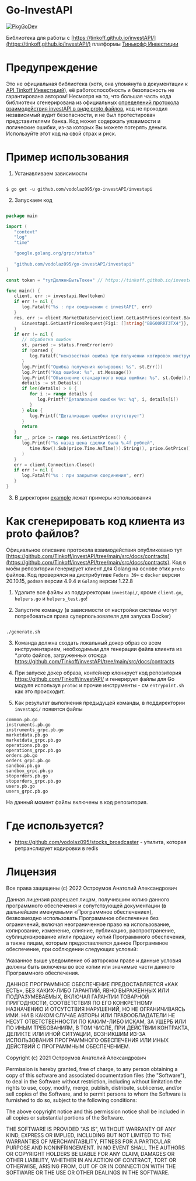 Go-InvestAPI
=============================
[![PkgGoDev](https://pkg.go.dev/github.com/vodolaz095/go-investAPI/investapi)](https://pkg.go.dev/github.com/vodolaz095/go-investAPI/investapi?tab=doc)

Библиотека для работы с [https://tinkoff.github.io/investAPI/](https://tinkoff.github.io/investAPI/) платформы
[Тинькофф Инвестиции](https://www.tinkoff.ru/sl/AugaFvDlqEP)

Предупреждение
===============================
Это не официальная библиотека (хотя, она упомянута в документации к [API Tinkoff Инвестиций](https://tinkoff.github.io/investAPI/faq_golang/)), 
её работоспособность и безопасность не гарантирована автором! Несмотря на то, что большая часть кода библиотеки сгенерирована из официальных 
[определений протокола взаимодействия investAPI в виде proto файлов](https://github.com/Tinkoff/investAPI/tree/main/src/docs/contracts),
код не проходил независимый аудит безопасности, и не был протестирован представителями банка.
Код может содержать уязвимости и логические ошибки, из-за которых Вы можете потерять деньги.
Используйте этот код на свой страх и риск.


Пример использования
===============================

1. Устанавливаем зависимости

```shell

$ go get -u github.com/vodolaz095/go-investAPI/investapi 

```

2. Запускаем код
```go

package main

import (
   "context"
   "log"
   "time"

   "google.golang.org/grpc/status"
   
   "github.com/vodolaz095/go-investAPI/investapi"
)

const token = "тутДолженБытьТокен" // https://tinkoff.github.io/investAPI/grpc/#tinkoff-invest-api_1

func main() {
   client, err := investapi.New(token)
   if err != nil {
      log.Fatalf("%s : при соединении с investAPI", err)
   }
   res, err := client.MarketDataServiceClient.GetLastPrices(context.Background(),
      &investapi.GetLastPricesRequest{Figi: []string{"BBG00RRT3TX4"}},
   )
   if err != nil {
      // обработка ошибок
      st, parsed := status.FromError(err)
      if !parsed {
         log.Fatalf("неизвестная ошибка при получении котировок инструмента ОФЗ 25084: %s", err)
      }
      log.Printf("Ошибка получения котировок: %s", st.Err())
      log.Printf("Код ошибки: %s", st.Message())
      log.Printf("Объяснение стандартного кода ошибки: %s", st.Code().String())
      details := st.Details()
      if len(details) > 0 {
         for i := range details {
            log.Printf("Детализация ошибки %v: %q", i, details[i])
         }
      } else {
         log.Printf("Детализации ошибки отсутствует")
      }
      return
   }
   for _, price := range res.GetLastPrices() {
      log.Printf("%s назад цена сделки была %.4f рублей",
         time.Now().Sub(price.Time.AsTime()).String(), price.GetPrice().ToFloat64(),
      )
   }
   err = client.Connection.Close()
   if err != nil {
      log.Fatalf("%s : при закрытии соединения", err)
   }
}

```

3. В директории [example](https://github.com/vodolaz095/go-investAPI/tree/master/example) лежат примеры использования


Как сгенерировать код клиента из proto файлов?
===============================
Официальное описание протокола взаимодействия опубликовано тут [https://github.com/Tinkoff/investAPI/tree/main/src/docs/contracts](https://github.com/Tinkoff/investAPI/tree/main/src/docs/contracts).
Код в моём репозитории генерирует клиент для Golang на основе этих `proto` файлов.
Код проверялся на дистрибутиве `Fedora 39+` с `docker` версии 20.10.15, `podman` версии 4.9.4 и `Golang` версии 1.22.8

1. Удалите все файлы из поддиректории `investapi/`, кроме `client.go`, `helpers.go` и `helpers_test.go`!

2. Запустите команду (в зависимости от настройки системы могут потребоваться права суперпользователя для запуска Docker)

```shell

./generate.sh

```
3. Команда должна создать локальный докер образ со всем инструментарием, необходимым для генерации файла клиента
   из *.proto файлов, загруженных отсюда https://github.com/Tinkoff/investAPI/tree/main/src/docs/contracts

4. При запуске докер образа, контейнер клонирует код репозитория https://github.com/Tinkoff/investAPI/ и генерирует
   файлы для Go модуля используя `protoc` и прочие инструменты - см `entrypoint.sh` как это происходит.

5. Как результат выполнения предыдущей команды, в поддиректории `investapi/` появятся файлы

```
common.pb.go
instruments.pb.go
instruments_grpc.pb.go
marketdata.pb.go
marketdata_grpc.pb.go
operations.pb.go
operations_grpc.pb.go
orders.pb.go
orders_grpc.pb.go
sandbox.pb.go
sandbox_grpc.pb.go
stoporders.pb.go
stoporders_grpc.pb.go
users.pb.go
users_grpc.pb.go

```

На данный момент файлы включены в код репозитория.


Где используется?
===============

- https://github.com/vodolaz095/stocks_broadcaster - утилита, которая ретранслирует кодировки в redis


Лицензия
===============

Все права защищены (c) 2022 Остроумов Анатолий Александрович

Данная лицензия разрешает лицам, получившим копию данного программного обеспечения и сопутствующей документации
(в дальнейшем именуемыми «Программное обеспечение»), безвозмездно использовать Программное обеспечение без ограничений,
включая неограниченное право на использование, копирование, изменение, слияние, публикацию, распространение,
сублицензирование и/или продажу копий Программного обеспечения, а также лицам,
которым предоставляется данное Программное обеспечение, при соблюдении следующих условий:

Указанное выше уведомление об авторском праве и данные условия должны быть
включены во все копии или значимые части данного Программного обеспечения.

ДАННОЕ ПРОГРАММНОЕ ОБЕСПЕЧЕНИЕ ПРЕДОСТАВЛЯЕТСЯ «КАК ЕСТЬ», БЕЗ КАКИХ-ЛИБО ГАРАНТИЙ, ЯВНО ВЫРАЖЕННЫХ ИЛИ ПОДРАЗУМЕВАЕМЫХ,
ВКЛЮЧАЯ ГАРАНТИИ ТОВАРНОЙ ПРИГОДНОСТИ, СООТВЕТСТВИЯ ПО ЕГО КОНКРЕТНОМУ НАЗНАЧЕНИЮ И ОТСУТСТВИЯ НАРУШЕНИЙ,
НО НЕ ОГРАНИЧИВАЯСЬ ИМИ. НИ В КАКОМ СЛУЧАЕ АВТОРЫ ИЛИ ПРАВООБЛАДАТЕЛИ НЕ НЕСУТ ОТВЕТСТВЕННОСТИ ПО КАКИМ-ЛИБО ИСКАМ,
ЗА УЩЕРБ ИЛИ ПО ИНЫМ ТРЕБОВАНИЯМ, В ТОМ ЧИСЛЕ, ПРИ ДЕЙСТВИИ КОНТРАКТА, ДЕЛИКТЕ ИЛИ ИНОЙ СИТУАЦИИ,
ВОЗНИКШИМ ИЗ-ЗА ИСПОЛЬЗОВАНИЯ ПРОГРАММНОГО ОБЕСПЕЧЕНИЯ ИЛИ ИНЫХ ДЕЙСТВИЙ С ПРОГРАММНЫМ ОБЕСПЕЧЕНИЕМ.


Copyright (c) 2021 Остроумов Анатолий Александрович

Permission is hereby granted, free of charge, to any person obtaining a copy of this software and
associated documentation files (the "Software"), to deal in the Software without restriction,
including without limitation the rights to use, copy, modify, merge, publish, distribute,
sublicense, and/or sell copies of the Software, and to permit persons to whom the Software is
furnished to do so, subject to the following conditions:

The above copyright notice and this permission notice shall be included
in all copies or substantial portions of the Software.

THE SOFTWARE IS PROVIDED "AS IS", WITHOUT WARRANTY OF ANY KIND, EXPRESS OR IMPLIED, INCLUDING BUT NOT
LIMITED TO THE WARRANTIES OF MERCHANTABILITY, FITNESS FOR A PARTICULAR PURPOSE AND NONINFRINGEMENT.
IN NO EVENT SHALL THE AUTHORS OR COPYRIGHT HOLDERS BE LIABLE FOR ANY CLAIM, DAMAGES OR OTHER LIABILITY,
WHETHER IN AN ACTION OF CONTRACT, TORT OR OTHERWISE, ARISING FROM, OUT OF OR IN CONNECTION WITH THE SOFTWARE
OR THE USE OR OTHER DEALINGS IN THE SOFTWARE.
